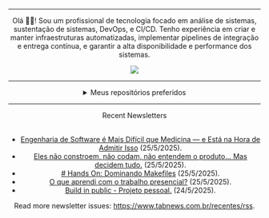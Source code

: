 <div align="center">
<hr>
<p>Olá 👋🏾! Sou um profissional de tecnologia focado em análise de sistemas, sustentação de sistemas, DevOps, e CI/CD. Tenho experiência em criar e manter infraestruturas automatizadas, implementar pipelines de integração e entrega contínua, e garantir a alta disponibilidade e performance dos sistemas.</p>
  <img src="https://media.giphy.com/media/yAGIvCiwPJn5C/giphy.gif">
<hr>
  <details>
  <summary>Meus repositórios preferidos</summary>
  <br />
  Alguns dos meus melhores repositórios:
  <br />
<br />
  <ul><li><a href=https://github.com/commitgeist/aluratube target="_blank" rel="noopener noreferrer">commitgeist/aluratube</a> (<b>0</b> ✨ and <b>0</b> 🍴): Aluratube - Desenvolvido durante a imersão React da Alura no final de 2022</li><li><a href=https://github.com/commitgeist/nlw-ia target="_blank" rel="noopener noreferrer">commitgeist/nlw-ia</a> (<b>0</b> ✨ and <b>0</b> 🍴): Projeto desenvolvido durante a NLW IA - Usando a API da OPENAI</li><li><a href=https://github.com/commitgeist/nlw-journey-ia target="_blank" rel="noopener noreferrer">commitgeist/nlw-journey-ia</a> (<b>0</b> ✨ and <b>0</b> 🍴): NLW IA - Agent de viagens usando python + langchain + GPT</li>
<li>More coming soon :).</li>
</ul>
  </details>
  <hr/>
    <summary>Recent Newsletters</summary>
  <br />
  <ul>
    <li><a href=https://www.tabnews.com.br/kaioodutra/engenharia-de-software-e-mais-dificil-que-medicina-e-esta-na-hora-de-admitir-isso target="_blank" rel="noopener noreferrer">Engenharia de Software é Mais Difícil que Medicina — e Está na Hora de Admitir Isso</a> (25/5/2025).</li><li><a href=https://www.tabnews.com.br/gh0stinit/eles-nao-constroem-nao-codam-nao-entendem-o-produto-mas-decidem-tudo target="_blank" rel="noopener noreferrer">Eles não constroem, não codam, não entendem o produto... Mas decidem tudo.</a> (25/5/2025).</li><li><a href=https://www.tabnews.com.br/ajjralves/hands-on-dominando-makefiles target="_blank" rel="noopener noreferrer"># Hands On: Dominando Makefiles</a> (25/5/2025).</li><li><a href=https://www.tabnews.com.br/Sophos/o-que-aprendi-com-o-trabalho-presencial target="_blank" rel="noopener noreferrer">O que aprendi com o trabalho presencial?</a> (25/5/2025).</li><li><a href=https://www.tabnews.com.br/marcelorsa/build-in-public-projeto-pessoal target="_blank" rel="noopener noreferrer">Build in public - Projeto pessoal.</a> (24/5/2025).</li>
  </ul>
<p>Read more newsletter issues: <a href="https://www.tabnews.com.br/recentes/rss">https://www.tabnews.com.br/recentes/rss</a>.</p>
  </details>
